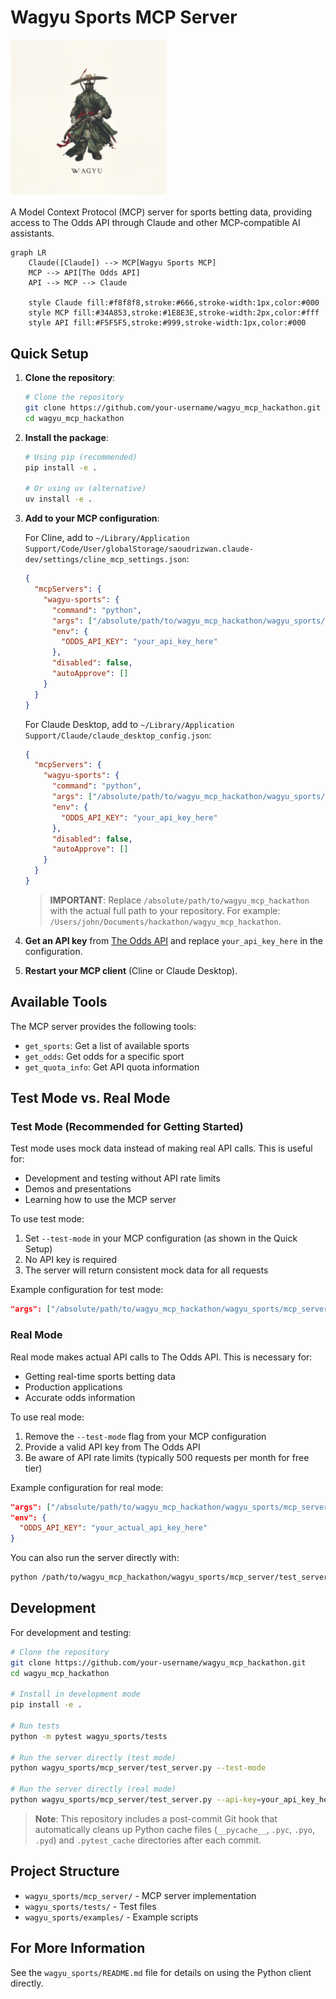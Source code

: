 # Wagyu Sports MCP Server

<img src="assets/images/wagyu_ninja.png" width="250" alt="Wagyu Sports Logo">

A Model Context Protocol (MCP) server for sports betting data, providing access to The Odds API through Claude and other MCP-compatible AI assistants.

```mermaid
graph LR
    Claude([Claude]) --> MCP[Wagyu Sports MCP]
    MCP --> API[The Odds API]
    API --> MCP --> Claude
    
    style Claude fill:#f8f8f8,stroke:#666,stroke-width:1px,color:#000
    style MCP fill:#34A853,stroke:#1E8E3E,stroke-width:2px,color:#fff
    style API fill:#F5F5F5,stroke:#999,stroke-width:1px,color:#000
```

## Quick Setup

1. **Clone the repository**:
   ```bash
   # Clone the repository
   git clone https://github.com/your-username/wagyu_mcp_hackathon.git
   cd wagyu_mcp_hackathon
   ```

2. **Install the package**:
   ```bash
   # Using pip (recommended)
   pip install -e .
   
   # Or using uv (alternative)
   uv install -e .
   ```

3. **Add to your MCP configuration**:

   For Cline, add to `~/Library/Application Support/Code/User/globalStorage/saoudrizwan.claude-dev/settings/cline_mcp_settings.json`:

   ```json
   {
     "mcpServers": {
       "wagyu-sports": {
         "command": "python",
         "args": ["/absolute/path/to/wagyu_mcp_hackathon/wagyu_sports/mcp_server/test_server.py", "--test-mode"],
         "env": {
           "ODDS_API_KEY": "your_api_key_here"
         },
         "disabled": false,
         "autoApprove": []
       }
     }
   }
   ```

   For Claude Desktop, add to `~/Library/Application Support/Claude/claude_desktop_config.json`:

   ```json
   {
     "mcpServers": {
       "wagyu-sports": {
         "command": "python",
         "args": ["/absolute/path/to/wagyu_mcp_hackathon/wagyu_sports/mcp_server/test_server.py", "--test-mode"],
         "env": {
           "ODDS_API_KEY": "your_api_key_here"
         },
         "disabled": false,
         "autoApprove": []
       }
     }
   }
   ```

   > **IMPORTANT**: Replace `/absolute/path/to/wagyu_mcp_hackathon` with the actual full path to your repository. For example: `/Users/john/Documents/hackathon/wagyu_mcp_hackathon`.

4. **Get an API key** from [The Odds API](https://the-odds-api.com/) and replace `your_api_key_here` in the configuration.

5. **Restart your MCP client** (Cline or Claude Desktop).

## Available Tools

The MCP server provides the following tools:

- `get_sports`: Get a list of available sports
- `get_odds`: Get odds for a specific sport
- `get_quota_info`: Get API quota information

## Test Mode vs. Real Mode

### Test Mode (Recommended for Getting Started)

Test mode uses mock data instead of making real API calls. This is useful for:
- Development and testing without API rate limits
- Demos and presentations
- Learning how to use the MCP server

To use test mode:
1. Set `--test-mode` in your MCP configuration (as shown in the Quick Setup)
2. No API key is required
3. The server will return consistent mock data for all requests

Example configuration for test mode:
```json
"args": ["/absolute/path/to/wagyu_mcp_hackathon/wagyu_sports/mcp_server/test_server.py", "--test-mode"]
```

### Real Mode

Real mode makes actual API calls to The Odds API. This is necessary for:
- Getting real-time sports betting data
- Production applications
- Accurate odds information

To use real mode:
1. Remove the `--test-mode` flag from your MCP configuration
2. Provide a valid API key from The Odds API
3. Be aware of API rate limits (typically 500 requests per month for free tier)

Example configuration for real mode:
```json
"args": ["/absolute/path/to/wagyu_mcp_hackathon/wagyu_sports/mcp_server/test_server.py"],
"env": {
  "ODDS_API_KEY": "your_actual_api_key_here"
}
```

You can also run the server directly with:
```bash
python /path/to/wagyu_mcp_hackathon/wagyu_sports/mcp_server/test_server.py --api-key=your_api_key_here
```

## Development

For development and testing:

```bash
# Clone the repository
git clone https://github.com/your-username/wagyu_mcp_hackathon.git
cd wagyu_mcp_hackathon

# Install in development mode
pip install -e .

# Run tests
python -m pytest wagyu_sports/tests

# Run the server directly (test mode)
python wagyu_sports/mcp_server/test_server.py --test-mode

# Run the server directly (real mode)
python wagyu_sports/mcp_server/test_server.py --api-key=your_api_key_here
```

> **Note**: This repository includes a post-commit Git hook that automatically cleans up Python cache files (`__pycache__`, `.pyc`, `.pyo`, `.pyd`) and `.pytest_cache` directories after each commit.

## Project Structure

- `wagyu_sports/mcp_server/` - MCP server implementation
- `wagyu_sports/tests/` - Test files
- `wagyu_sports/examples/` - Example scripts

## For More Information

See the `wagyu_sports/README.md` file for details on using the Python client directly.
